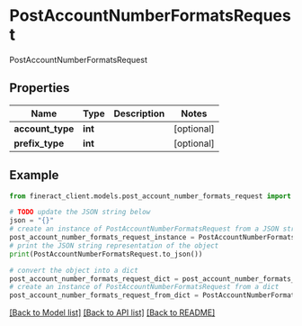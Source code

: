 # PostAccountNumberFormatsRequest

PostAccountNumberFormatsRequest

## Properties

Name | Type | Description | Notes
------------ | ------------- | ------------- | -------------
**account_type** | **int** |  | [optional] 
**prefix_type** | **int** |  | [optional] 

## Example

```python
from fineract_client.models.post_account_number_formats_request import PostAccountNumberFormatsRequest

# TODO update the JSON string below
json = "{}"
# create an instance of PostAccountNumberFormatsRequest from a JSON string
post_account_number_formats_request_instance = PostAccountNumberFormatsRequest.from_json(json)
# print the JSON string representation of the object
print(PostAccountNumberFormatsRequest.to_json())

# convert the object into a dict
post_account_number_formats_request_dict = post_account_number_formats_request_instance.to_dict()
# create an instance of PostAccountNumberFormatsRequest from a dict
post_account_number_formats_request_from_dict = PostAccountNumberFormatsRequest.from_dict(post_account_number_formats_request_dict)
```
[[Back to Model list]](../README.md#documentation-for-models) [[Back to API list]](../README.md#documentation-for-api-endpoints) [[Back to README]](../README.md)


